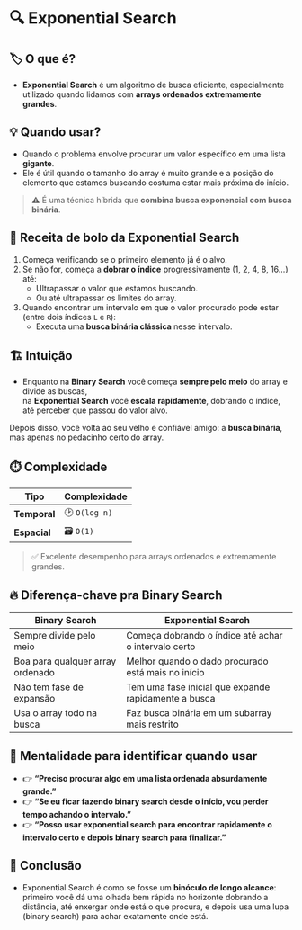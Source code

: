 # 🔍 Exponential Search

## 🏷️ O que é?

- **Exponential Search** é um algoritmo de busca eficiente, especialmente utilizado quando lidamos com **arrays ordenados extremamente grandes**.

## 💡 Quando usar?

- Quando o problema envolve procurar um valor específico em uma lista **gigante**.
- Ele é útil quando o tamanho do array é muito grande e a posição do elemento que estamos buscando costuma estar mais próxima do início.

> ⚠️ É uma técnica híbrida que **combina busca exponencial com busca binária**.

## 🚀 Receita de bolo da Exponential Search

1. Começa verificando se o primeiro elemento já é o alvo.
2. Se não for, começa a **dobrar o índice** progressivamente (1, 2, 4, 8, 16...) até:
   - Ultrapassar o valor que estamos buscando.
   - Ou até ultrapassar os limites do array.
3. Quando encontrar um intervalo em que o valor procurado pode estar (entre dois índices `L` e `R`):
   - Executa uma **busca binária clássica** nesse intervalo.

## 🏗️ Intuição

- Enquanto na **Binary Search** você começa **sempre pelo meio** do array e divide as buscas,  
na **Exponential Search** você **escala rapidamente**, dobrando o índice, até perceber que passou do valor alvo.

Depois disso, você volta ao seu velho e confiável amigo: a **busca binária**, mas apenas no pedacinho certo do array.

## ⏱️ Complexidade

| Tipo         | Complexidade |
| -------------| -------------|
| **Temporal** | 🕑 `O(log n)` |
| **Espacial** | 🗃️ `O(1)`     |

> ✅ Excelente desempenho para arrays ordenados e extremamente grandes.

## 🔥 Diferença-chave pra Binary Search

| Binary Search                                     | Exponential Search                                     |
| ------------------------------------------------- | ------------------------------------------------------ |
| Sempre divide pelo meio                           | Começa dobrando o índice até achar o intervalo certo   |
| Boa para qualquer array ordenado                  | Melhor quando o dado procurado está mais no início     |
| Não tem fase de expansão                          | Tem uma fase inicial que expande rapidamente a busca   |
| Usa o array todo na busca                         | Faz busca binária em um subarray mais restrito         |

## 📌 Mentalidade para identificar quando usar

- 👉 **“Preciso procurar algo em uma lista ordenada absurdamente grande.”**
- 👉 **“Se eu ficar fazendo binary search desde o início, vou perder tempo achando o intervalo.”**
- 👉 **“Posso usar exponential search para encontrar rapidamente o intervalo certo e depois binary search para finalizar.”**

## 🏁 Conclusão

- Exponential Search é como se fosse um **binóculo de longo alcance**: primeiro você dá uma olhada bem rápida no horizonte dobrando a distância, até enxergar onde está o que procura, e depois usa uma lupa (binary search) para achar exatamente onde está.
